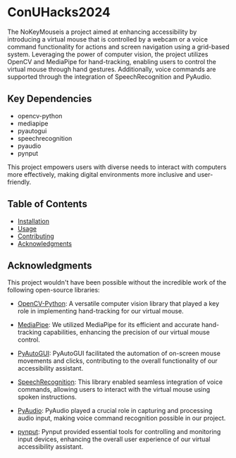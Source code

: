 # ConUHacks2024

The NoKeyMouseis a project aimed at enhancing accessibility by introducing a virtual mouse that is controlled by a webcam or a voice command functionality for actions and screen navigation using a grid-based system. Leveraging the power of computer vision, the project utilizes OpenCV and MediaPipe for hand-tracking, enabling users to control the virtual mouse through hand gestures. Additionally, voice commands are supported through the integration of SpeechRecognition and PyAudio.

## Key Dependencies
- opencv-python
- mediapipe
- pyautogui
- speechrecognition
- pyaudio
- pynput

This project empowers users with diverse needs to interact with computers more effectively, making digital environments more inclusive and user-friendly.

## Table of Contents
- [Installation](#installation)
- [Usage](#usage)
- [Contributing](#contributing)
- [Acknowledgments](#acknowledgments)

## Acknowledgments

This project wouldn't have been possible without the incredible work of the following open-source libraries:

- [OpenCV-Python](https://github.com/opencv/opencv-python): A versatile computer vision library that played a key role in implementing hand-tracking for our virtual mouse.

- [MediaPipe](https://github.com/google/mediapipe): We utilized MediaPipe for its efficient and accurate hand-tracking capabilities, enhancing the precision of our virtual mouse control.

- [PyAutoGUI](https://github.com/asweigart/pyautogui): PyAutoGUI facilitated the automation of on-screen mouse movements and clicks, contributing to the overall functionality of our accessibility assistant.

- [SpeechRecognition](https://github.com/Uberi/speech_recognition): This library enabled seamless integration of voice commands, allowing users to interact with the virtual mouse using spoken instructions.

- [PyAudio](https://github.com/intxcc/pyaudio): PyAudio played a crucial role in capturing and processing audio input, making voice command recognition possible in our project.

- [pynput](https://github.com/moses-palmer/pynput): Pynput provided essential tools for controlling and monitoring input devices, enhancing the overall user experience of our virtual accessibility assistant.
